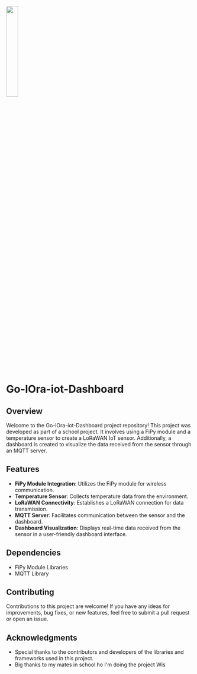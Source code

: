 <img src="https://cdn.discordapp.com/attachments/1183813287603875932/1221022782880743435/Design_sans_titre.png?ex=66111114&is=65fe9c14&hm=d3f3dc4df33a895059151637f78b6f7dc6471909a632f0083616dc51ad426d11&" width="25%">

# Go-lOra-iot-Dashboard


## Overview
Welcome to the Go-lOra-iot-Dashboard project repository! This project was developed as part of a school project. It involves using a FiPy module and a temperature sensor to create a LoRaWAN IoT sensor. Additionally, a dashboard is created to visualize the data received from the sensor through an MQTT server.

## Features
- **FiPy Module Integration**: Utilizes the FiPy module for wireless communication.
- **Temperature Sensor**: Collects temperature data from the environment.
- **LoRaWAN Connectivity**: Establishes a LoRaWAN connection for data transmission.
- **MQTT Server**: Facilitates communication between the sensor and the dashboard.
- **Dashboard Visualization**: Displays real-time data received from the sensor in a user-friendly dashboard interface.

## Dependencies
- FiPy Module Libraries
- MQTT Library

## Contributing
Contributions to this project are welcome! If you have any ideas for improvements, bug fixes, or new features, feel free to submit a pull request or open an issue.

## Acknowledgments
- Special thanks to the contributors and developers of the libraries and frameworks used in this project.
- Big thanks to my mates in school ho I'm doing the project Wis


